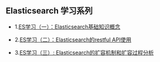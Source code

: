 ## Elasticsearch 学习系列
* 1.[ES学习（一）：Elasticsearch基础知识概念](./01.Elasticsearch基础知识概念.md)

* 2.[ES学习（二）：Elasticsearch的restful API使用](./02.Elasticsearch的restful%20api接口学习使用.md)

* 3.[ES学习（三）: Elasticsearch的扩容机制和扩容过程分析](./03.Elasticsearch扩容机制的选择.md)